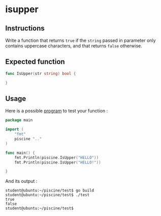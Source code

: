 # isupper

## Instructions

Write a function that returns `true` if the `string` passed in parameter only contains uppercase characters, and that returns `false` otherwise.

## Expected function

```go
func IsUpper(str string) bool {

}
```

## Usage

Here is a possible [program](TODO-LINK) to test your function :

```go
package main

import (
	"fmt"
	piscine ".."
)

func main() {
	fmt.Println(piscine.IsUpper("HELLO"))
	fmt.Println(piscine.IsUpper("HELLO!"))

}
```

And its output :

```console
student@ubuntu:~/piscine/test$ go build
student@ubuntu:~/piscine/test$ ./test
true
false
student@ubuntu:~/piscine/test$
```
